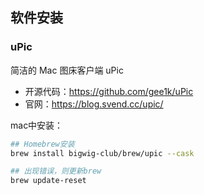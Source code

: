 

## 软件安装


### uPic

简洁的 Mac 图床客户端 uPic

- 开源代码：<https://github.com/gee1k/uPic>
- 官网：<https://blog.svend.cc/upic/>


mac中安装：
```bash
## Homebrew安装
brew install bigwig-club/brew/upic --cask

## 出现错误，则更新brew
brew update-reset

```